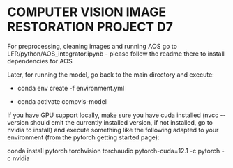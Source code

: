 # COMPUTER VISION IMAGE RESTORATION PROJECT D7

For preprocessing, cleaning images and running AOS go to LFR/python/AOS_integrator.ipynb - please follow the readme there to install dependencies for AOS

Later, for running the model, go back to the main directory and execute:

- conda env create -f environment.yml

- conda activate compvis-model

If you have GPU support locally, make sure you have cuda installed 
(nvcc --version should emit the currently installed version, if not installed, go to nvidia to install)
and execute something like the following adapted to your environment
(from the pytorch getting started page):

conda install pytorch torchvision torchaudio pytorch-cuda=12.1 -c pytorch -c nvidia

